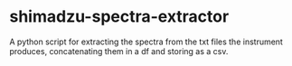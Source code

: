 # shimadzu-spectra-extractor
A python script for extracting the spectra from the txt files the instrument produces, concatenating them in a df and storing as a csv.
